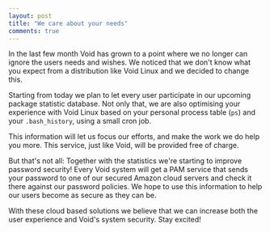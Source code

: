 ```yaml
---
layout: post
title: "We care about your needs"
comments: true
---
```


In the last few month Void has grown to a point where we no longer can ignore
the users needs and wishes. We noticed that we don't know what you expect
from a distribution like Void Linux and we decided to change this.

Starting from today we plan to let every user participate in our upcoming package statistic database. Not only that, we are also optimising your experience with Void Linux based on your personal process table (`ps`) and your `.bash_history`, using a small cron job.

This information will let us focus our efforts, and make the work we do help you more. This service, just like Void, will be provided free of charge.

But that's not all: Together with the statistics we're starting to improve password security! Every Void system will get a PAM service that sends your password to one of our secured Amazon cloud servers and check it there against our password policies. We hope to use this information to help our users become as secure as they can be.

With these cloud based solutions we believe that we can increase both the user experience and Void's system security. Stay excited!
